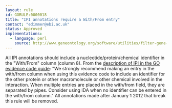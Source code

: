 ```yaml
---
layout: rule
id: GORULE:0000018
title: "IPI annotations require a With/From entry"
contact: "edimmer@ebi.ac.uk"
status: Approved
implementations:
  - language: perl
    source: http://www.geneontology.org/software/utilities/filter-gene-association.pl
---
```

All IPI annotations should include a nucleotide/protein/chemical
identifier in the "With/From" column (column 8). From the [description
of IPI in the GO evidence code
guide](http://www.geneontology.org/GO.evidence.shtml#ipi): "We strongly
recommend making an entry in the with/from column when using this
evidence code to include an identifier for the other protein or other
macromolecule or other chemical involved in the interaction. When
multiple entries are placed in the with/from field, they are separated
by pipes. Consider using IDA when no identifier can be entered in the
with/from column." All annotations made after January 1 2012 that break
this rule will be removed.
